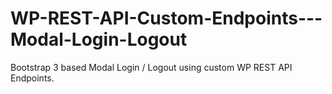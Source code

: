 # WP-REST-API-Custom-Endpoints---Modal-Login-Logout
Bootstrap 3 based Modal Login / Logout using custom WP REST API Endpoints.

